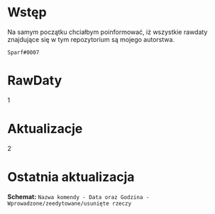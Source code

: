 # Wstęp
Na samym początku chciałbym poinformować, iż wszystkie rawdaty znajdujące się w tym repozytorium są mojego autorstwa.

`Sparf#0007`

# RawDaty
1

# Aktualizacje
2

# Ostatnia aktualizacja
**Schemat:**
`Nazwa komendy - Data oraz Godzina - Wprowadzone/zeedytowane/usunięte rzeczy`
